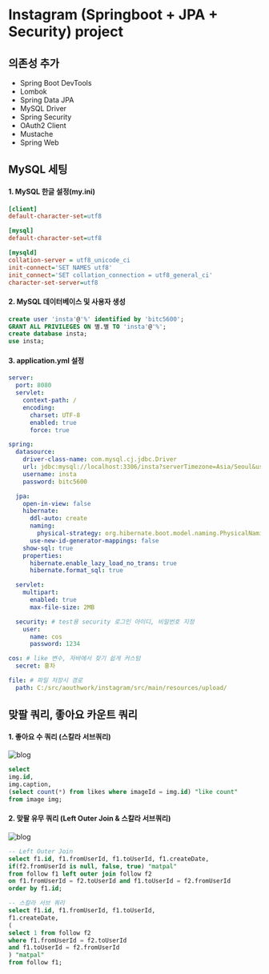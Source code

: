 # Instagram (Springboot + JPA + Security) project


## 의존성 추가

- Spring Boot DevTools
- Lombok
- Spring Data JPA
- MySQL Driver
- Spring Security
- OAuth2 Client
- Mustache
- Spring Web


## MySQL 세팅

#### 1. MySQL 한글 설정(my.ini)

```ini
[client]
default-character-set=utf8

[mysql]
default-character-set=utf8

[mysqld]
collation-server = utf8_unicode_ci
init-connect='SET NAMES utf8'
init_connect='SET collation_connection = utf8_general_ci'
character-set-server=utf8
```

#### 2. MySQL 데이터베이스 및 사용자 생성

```sql
create user 'insta'@'%' identified by 'bitc5600';
GRANT ALL PRIVILEGES ON 별.별 TO 'insta'@'%';
create database insta;
use insta;
```

#### 3. application.yml 설정

```yml
server:
  port: 8080
  servlet:
    context-path: /
    encoding:
      charset: UTF-8
      enabled: true
      force: true

spring:
  datasource:
    driver-class-name: com.mysql.cj.jdbc.Driver
    url: jdbc:mysql://localhost:3306/insta?serverTimezone=Asia/Seoul&useSSL=false&allowPublicKeyRetrieval=true
    username: insta
    password: bitc5600

  jpa:
    open-in-view: false
    hibernate:
      ddl-auto: create
      naming:
        physical-strategy: org.hibernate.boot.model.naming.PhysicalNamingStrategyStandardImpl
      use-new-id-generator-mappings: false
    show-sql: true
    properties:
      hibernate.enable_lazy_load_no_trans: true
      hibernate.format_sql: true

  servlet:
    multipart:
      enabled: true
      max-file-size: 2MB

  security: # test용 security 로그인 아이디, 비밀번호 지정
    user:
      name: cos
      password: 1234

cos: # like 변수, 자바에서 찾기 쉽게 커스텀
  secret: 홍차

file: # 파일 저장시 경로
  path: C:/src/aouthwork/instagram/src/main/resources/upload/
```


## 맞팔 쿼리, 좋아요 카운트 쿼리

#### 1. 좋아요 수 쿼리 (스칼라 서브쿼리)

![blog](https://postfiles.pstatic.net/MjAyMDA4MjRfNzcg/MDAxNTk4MjQ1Nzk3ODUy.VgUAPShBqfpMV_AzAj5SsBrj3LuukpgnesMXans6HjUg.K5dJE464yisexWWKqdNSXu-VwzRm-YlJEahWRf1SKpYg.PNG.kid0739/image.png?type=w966)

```sql
select
img.id,
img.caption,
(select count(*) from likes where imageId = img.id) "like count"
from image img;
```

#### 2. 맞팔 유무 쿼리 (Left Outer Join & 스칼라 서브쿼리)

![blog](https://postfiles.pstatic.net/MjAyMDA4MjRfMTc5/MDAxNTk4MjQ1ODIyMzQw._VL1HFKlMUKQ9Y0V6tIQl6poO6slv2XimLZ3L_Ow31Mg.7AQp6Ai6WgM9FwyDCeLM2WlVwZdZQ7oK_DxD8H2W-9gg.PNG.kid0739/image.png?type=w966)

```sql
-- Left Outer Join
select f1.id, f1.fromUserId, f1.toUserId, f1.createDate,
if(f2.fromUserId is null, false, true) "matpal"
from follow f1 left outer join follow f2
on f1.fromUserId = f2.toUserId and f1.toUserId = f2.fromUserId
order by f1.id;

-- 스칼라 서브 쿼리
select f1.id, f1.fromUserId, f1.toUserId,
f1.createDate,
(
select 1 from follow f2
where f1.fromUserId = f2.toUserId
and f1.toUserId = f2.fromUserId
) "matpal"
from follow f1;
```
